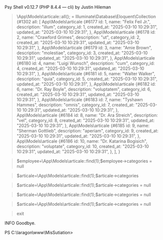 Psy Shell v0.12.7 (PHP 8.4.4 — cli) by Justin Hileman
> \App\Models\articale::all();
= Illuminate\Database\Eloquent\Collection {#1302
    all: [
      App\Models\articale {#6177
        id: 1,
        name: "Felix Feil Jr.",
        description: "illum",
        category_id: 1,
        created_at: "2025-03-10 10:29:31",
        updated_at: "2025-03-10 10:29:31",
      },
      App\Models\articale {#6178
        id: 2,
        name: "Crawford Grimes",
        description: "ut",
        category_id: 2,
        created_at: "2025-03-10 10:29:31",
        updated_at: "2025-03-10 10:29:31",
      },
      App\Models\articale {#6179
        id: 3,
        name: "Amie Brown",
        description: "molestiae",
        category_id: 3,
        created_at: "2025-03-10 10:29:31",
        updated_at: "2025-03-10 10:29:31",
      },
      App\Models\articale {#6180
        id: 4,
        name: "Luigi Wunsch",
        description: "cum",
        category_id: 4,
        created_at: "2025-03-10 10:29:31",
        updated_at: "2025-03-10 10:29:31",
      },
      App\Models\articale {#6181
        id: 5,
        name: "Walter Walker",
        description: "quia",
        category_id: 5,
        created_at: "2025-03-10 10:29:31",
        updated_at: "2025-03-10 10:29:31",
      },
      App\Models\articale {#6182
        id: 6,
        name: "Dr. Ray Boyle",
        description: "voluptatem",
        category_id: 6,
        created_at: "2025-03-10 10:29:31",
        updated_at: "2025-03-10 10:29:31",
      },
      App\Models\articale {#6183
        id: 7,
        name: "Tyshawn Hammes",
        description: "omnis",
        category_id: 7,
        created_at: "2025-03-10 10:29:31",
        updated_at: "2025-03-10 10:29:31",
      },
      App\Models\articale {#6184
        id: 8,
        name: "Dr. Ara Streich",
        description: "vel",
        category_id: 8,
        created_at: "2025-03-10 10:29:31",
        updated_at: "2025-03-10 10:29:31",
      },
      App\Models\articale {#6185
        id: 9,
        name: "Sherman Gottlieb",
        description: "aperiam",
        category_id: 9,
        created_at: "2025-03-10 10:29:31",
        updated_at: "2025-03-10 10:29:31",
      },
      App\Models\articale {#6186
        id: 10,
        name: "Dr. Katarina Bogisich",
        description: "voluptate",
        category_id: 10,
        created_at: "2025-03-10 10:29:31",
        updated_at: "2025-03-10 10:29:31",
      },
    ],
  }

> $employee=\App\Models\articale::find(1);$employee->categories
= null

> $articale=\App\Models\articale::find(1);$articale->categories

> $articale=\App\Models\articale::find(1);$articale->categories
= null

> $articale=\App\Models\articale::find(1);$articale->categories
= null

> $articale=\App\Models\articale::find(1);$articale->categories
= null

> exit

   INFO  Goodbye.

PS C:\laragon\www\MisSutiation>


